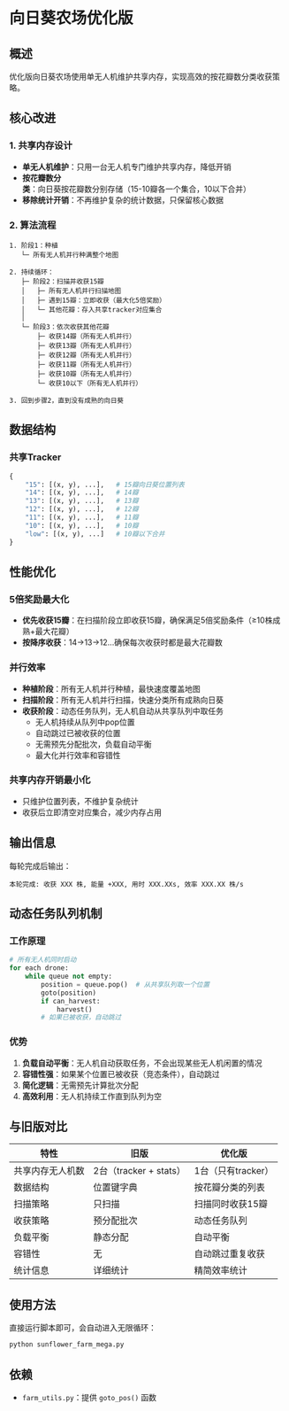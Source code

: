 # 向日葵农场优化版

## 概述

优化版向日葵农场使用单无人机维护共享内存，实现高效的按花瓣数分类收获策略。

## 核心改进

### 1. 共享内存设计
- **单无人机维护**：只用一台无人机专门维护共享内存，降低开销
- **按花瓣数分类**：向日葵按花瓣数分别存储（15-10瓣各一个集合，10以下合并）
- **移除统计开销**：不再维护复杂的统计数据，只保留核心数据

### 2. 算法流程

```
1. 阶段1：种植
   └─ 所有无人机并行种满整个地图

2. 持续循环：
   ├─ 阶段2：扫描并收获15瓣
   │   ├─ 所有无人机并行扫描地图
   │   ├─ 遇到15瓣：立即收获（最大化5倍奖励）
   │   └─ 其他花瓣：存入共享tracker对应集合
   │
   └─ 阶段3：依次收获其他花瓣
       ├─ 收获14瓣（所有无人机并行）
       ├─ 收获13瓣（所有无人机并行）
       ├─ 收获12瓣（所有无人机并行）
       ├─ 收获11瓣（所有无人机并行）
       ├─ 收获10瓣（所有无人机并行）
       └─ 收获10以下（所有无人机并行）

3. 回到步骤2，直到没有成熟的向日葵
```

## 数据结构

### 共享Tracker
```python
{
    "15": [(x, y), ...],   # 15瓣向日葵位置列表
    "14": [(x, y), ...],   # 14瓣
    "13": [(x, y), ...],   # 13瓣
    "12": [(x, y), ...],   # 12瓣
    "11": [(x, y), ...],   # 11瓣
    "10": [(x, y), ...],   # 10瓣
    "low": [(x, y), ...]   # 10瓣以下合并
}
```

## 性能优化

### 5倍奖励最大化
- **优先收获15瓣**：在扫描阶段立即收获15瓣，确保满足5倍奖励条件（≥10株成熟+最大花瓣）
- **按降序收获**：14→13→12...确保每次收获时都是最大花瓣数

### 并行效率
- **种植阶段**：所有无人机并行种植，最快速度覆盖地图
- **扫描阶段**：所有无人机并行扫描，快速分类所有成熟向日葵
- **收获阶段**：动态任务队列，无人机自动从共享队列中取任务
  - 无人机持续从队列中pop位置
  - 自动跳过已被收获的位置
  - 无需预先分配批次，负载自动平衡
  - 最大化并行效率和容错性

### 共享内存开销最小化
- 只维护位置列表，不维护复杂统计
- 收获后立即清空对应集合，减少内存占用

## 输出信息

每轮完成后输出：
```
本轮完成: 收获 XXX 株, 能量 +XXX, 用时 XXX.XXs, 效率 XXX.XX 株/s
```

## 动态任务队列机制

### 工作原理
```python
# 所有无人机同时启动
for each drone:
    while queue not empty:
        position = queue.pop()  # 从共享队列取一个位置
        goto(position)
        if can_harvest:
            harvest()
        # 如果已被收获，自动跳过
```

### 优势
1. **负载自动平衡**：无人机自动获取任务，不会出现某些无人机闲置的情况
2. **容错性强**：如果某个位置已被收获（竞态条件），自动跳过
3. **简化逻辑**：无需预先计算批次分配
4. **高效利用**：无人机持续工作直到队列为空

## 与旧版对比

| 特性 | 旧版 | 优化版 |
|------|------|--------|
| 共享内存无人机数 | 2台（tracker + stats） | 1台（只有tracker） |
| 数据结构 | 位置键字典 | 按花瓣分类的列表 |
| 扫描策略 | 只扫描 | 扫描同时收获15瓣 |
| 收获策略 | 预分配批次 | 动态任务队列 |
| 负载平衡 | 静态分配 | 自动平衡 |
| 容错性 | 无 | 自动跳过重复收获 |
| 统计信息 | 详细统计 | 精简效率统计 |

## 使用方法

直接运行脚本即可，会自动进入无限循环：

```python
python sunflower_farm_mega.py
```

## 依赖

- `farm_utils.py`：提供 `goto_pos()` 函数

